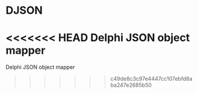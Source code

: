 # DJSON
<<<<<<< HEAD
Delphi JSON object mapper
=======
Delphi JSON  object mapper
>>>>>>> c49de8c3c97e4447cc107ebfd8aba247e2685b50
